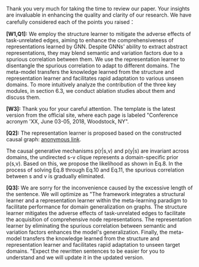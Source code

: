 Thank you very much for taking the time to review our paper. Your insights are invaluable in enhancing the quality and clarity of our research. We have carefully considered each of the points you raised：

**[W1,Q1]:** We employ the structure learner to mitigate the adverse effects of task-unrelated edges, aiming to enhance the comprehensiveness of representations learned by GNN. Despite GNNs' ability to extract abstract representations, they may blend semantic and variation factors due to a spurious correlation between them. We use the representation learner to disentangle the spurious correlation to adapt to different domains. The meta-model transfers the knowledge learned from the structure and representation learner and facilitates rapid adaptation to various unseen domains. To more intuitively analyze the contribution of the three key modules, in section 6.3, we conduct ablation studies about them and discuss them.  

**[W3]:** Thank you for your careful attention. The template is the latest version from the official site, where each page is labeled "Conference acronym 'XX, June 03-05, 2018, Woodstock, NY".

**[Q2]:** The representation learner is proposed based on the constructed causal graph:  [anonymous link](https://anonymous.4open.science/r/MLDGG_pic-8F3B/causal.jpg).

The causal generative mechanisms p(r|s,v) and p(y|s) are invariant across domains, the undirected s-v clique represents a domain-specific prior p(s,v). Based on this, we propose the likelihood as shown in Eq.8. In the process of solving Eq.8 through Eq.10 and Eq.11, the spurious correlation between s and v is gradually eliminated.

**[Q3]:** We are sorry for the inconvenience caused by the excessive length of the sentence. We will optimize as "The framework integrates a structural learner and a representation learner within the meta-learning paradigm to facilitate performance for domain generalization on graphs. The structure learner mitigates the adverse effects of task-unrelated edges to facilitate the acquisition of comprehensive node representations. The representation learner by eliminating the spurious correlation between semantic and variation factors enhances the model's generalization. Finally,  the meta-model transfers the knowledge learned from the structure and representation learner and facilitates rapid adaptation to unseen target domains. "Expect the rewritten sentences to be easier for you to understand and we will update it in the updated version.

